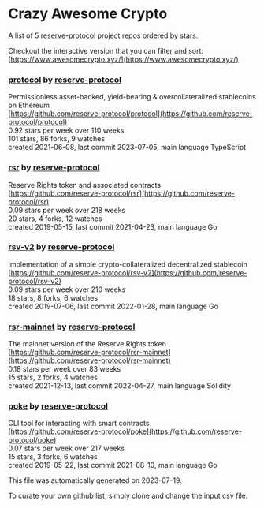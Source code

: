 # Crazy Awesome Crypto
A list of 5 [reserve-protocol](https://github.com/reserve-protocol) project repos ordered by stars.  

Checkout the interactive version that you can filter and sort: 
[https://www.awesomecrypto.xyz/](https://www.awesomecrypto.xyz/)  


### [protocol](https://github.com/reserve-protocol/protocol) by [reserve-protocol](https://github.com/reserve-protocol)  
Permissionless asset-backed, yield-bearing & overcollateralized stablecoins on Ethereum  
[https://github.com/reserve-protocol/protocol](https://github.com/reserve-protocol/protocol)  
0.92 stars per week over 110 weeks  
101 stars, 86 forks, 9 watches  
created 2021-06-08, last commit 2023-07-05, main language TypeScript  


### [rsr](https://github.com/reserve-protocol/rsr) by [reserve-protocol](https://github.com/reserve-protocol)  
Reserve Rights token and associated contracts  
[https://github.com/reserve-protocol/rsr](https://github.com/reserve-protocol/rsr)  
0.09 stars per week over 218 weeks  
20 stars, 4 forks, 12 watches  
created 2019-05-15, last commit 2021-04-23, main language Go  


### [rsv-v2](https://github.com/reserve-protocol/rsv-v2) by [reserve-protocol](https://github.com/reserve-protocol)  
Implementation of a simple crypto-collateralized decentralized stablecoin  
[https://github.com/reserve-protocol/rsv-v2](https://github.com/reserve-protocol/rsv-v2)  
0.09 stars per week over 210 weeks  
18 stars, 8 forks, 6 watches  
created 2019-07-06, last commit 2022-01-28, main language Go  


### [rsr-mainnet](https://github.com/reserve-protocol/rsr-mainnet) by [reserve-protocol](https://github.com/reserve-protocol)  
The mainnet version of the Reserve Rights token  
[https://github.com/reserve-protocol/rsr-mainnet](https://github.com/reserve-protocol/rsr-mainnet)  
0.18 stars per week over 83 weeks  
15 stars, 2 forks, 4 watches  
created 2021-12-13, last commit 2022-04-27, main language Solidity  


### [poke](https://github.com/reserve-protocol/poke) by [reserve-protocol](https://github.com/reserve-protocol)  
CLI tool for interacting with smart contracts  
[https://github.com/reserve-protocol/poke](https://github.com/reserve-protocol/poke)  
0.07 stars per week over 217 weeks  
15 stars, 3 forks, 6 watches  
created 2019-05-22, last commit 2021-08-10, main language Go  


This file was automatically generated on 2023-07-19.  

To curate your own github list, simply clone and change the input csv file.  